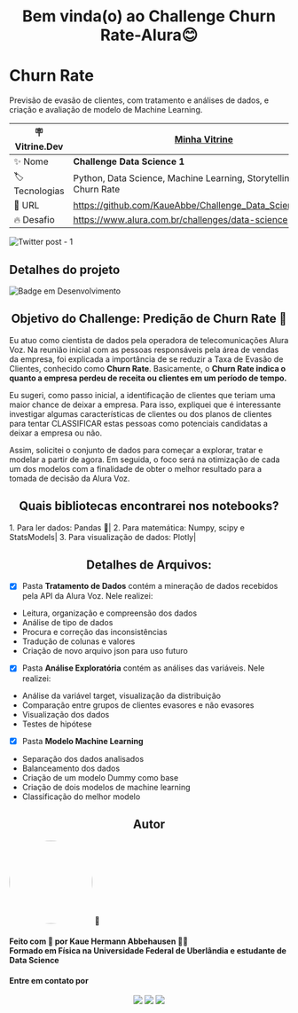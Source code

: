 <h1 align="center"> Bem vinda(o) ao Challenge Churn Rate-Alura😊 </h1>

# Churn Rate

Previsão de evasão de clientes, com tratamento e análises de dados, e criação e avaliação de modelo de Machine Learning.

| :placard: Vitrine.Dev |    [Minha Vitrine](https://cursos.alura.com.br/vitrinedev/kaueabbehausen)   |
| -------------  | --- |
| :sparkles: Nome        | **Challenge Data Science 1**
| :label: Tecnologias | Python, Data Science, Machine Learning, Storytelling, Análise Churn Rate
| :rocket: URL         | https://github.com/KaueAbbe/Challenge_Data_Science1_Alura
| :fire: Desafio     | https://www.alura.com.br/challenges/data-science
<!-- Inserir imagem com a #vitrinedev ao final do link -->
![Twitter post - 1](https://user-images.githubusercontent.com/68445400/201387909-3af468e1-aad1-48eb-99de-02b129b35330.png#vitrinedev)



## Detalhes do projeto

![Badge em Desenvolvimento](https://img.shields.io/static/v1?label=STATUS&message=DESENVOLVIMENTO&color=<COLOR>)

<h2 align ="center"> Objetivo do Challenge: Predição de Churn Rate 🤔</h2>

Eu atuo como cientista de dados pela operadora de telecomunicações Alura Voz. Na reunião inicial com as pessoas responsáveis pela área de vendas da empresa, foi explicada a importância de se reduzir a Taxa de Evasão de Clientes, conhecido como **Churn Rate**. Basicamente, o **Churn Rate indica o quanto a empresa perdeu de receita ou clientes em um período de tempo.**

Eu sugeri, como passo inicial, a identificação de clientes que teriam uma maior chance de deixar a empresa. Para isso, expliquei que é interessante investigar algumas características de clientes ou dos planos de clientes para tentar CLASSIFICAR estas pessoas como potenciais candidatas a deixar a empresa ou não.

Assim, solicitei o conjunto de dados para começar a explorar, tratar e modelar a partir de agora. Em seguida, o foco será na otimização de cada um dos modelos com a finalidade de obter o melhor resultado para a tomada de decisão da Alura Voz.

<h2 align ="center"> Quais bibliotecas encontrarei nos notebooks?</h2>
1. Para ler dados: Pandas 🐼|
2. Para matemática: Numpy, scipy e StatsModels|
3. Para visualização de dados: Plotly|


<h2 align ="center"> Detalhes de Arquivos:</h2>

- [X]  Pasta **Tratamento de Dados** contém a mineração de dados recebidos pela API da Alura Voz. Nele realizei:
* Leitura, organização e compreensão dos dados
* Análise de tipo de dados
* Procura e correção das inconsistências
* Tradução de colunas e valores
* Criação de novo arquivo json para uso futuro
- [X]  Pasta **Análise Exploratória** contém as análises das variáveis. Nele realizei:
* Análise da variável target, visualização da distribuição
* Comparação entre grupos de clientes evasores e não evasores
* Visualização dos dados
* Testes de hipótese
- [X] Pasta **Modelo Machine Learning**
* Separação dos dados analisados
* Balanceamento dos dados
* Criação de um modelo Dummy como base
* Criação de dois modelos de machine learning
* Classificação do melhor modelo

<h2 align ="center">Autor</h2>

<a >
 <img style="border-radius: 50%;" src="https://user-images.githubusercontent.com/68445400/167875457-fac973a9-9ff7-44aa-bd3b-d121e2a805d4.jpg" width="150px;" alt=""/>
 <sub><b></b></sub></a> <a>🚀</a>

<h4> Feito com 💙 por Kaue Hermann Abbehausen 👋🏽 
<br/> Formado em Física na Universidade Federal de Uberlândia e estudante de Data Science</h4>
<h4> Entre em contato por</h4>
<div align = "center"> 
   <a href="https://www.linkedin.com/in/kaue-abbehausen-5b1922165/" target="_blank"><img src="https://img.shields.io/badge/-LinkedIn-%230077B5?style=for-the-badge&logo=linkedin&logoColor=white" target="_blank"></a> 
  <a href="https://www.instagram.com/cienciaeanimacao/" target="_blank"><img src="https://img.shields.io/badge/-Instagram-%23E4405F?style=for-the-badge&logo=instagram&logoColor=white" target="_blank"></a>
  <a href = "mailto:kaueabbehausen@hotmail.com"><img src="https://img.shields.io/badge/Microsoft_Outlook-0078D4?style=for-the-badge&logo=microsoft-outlook&logoColor=white" target="_blank"></a>
</div>
